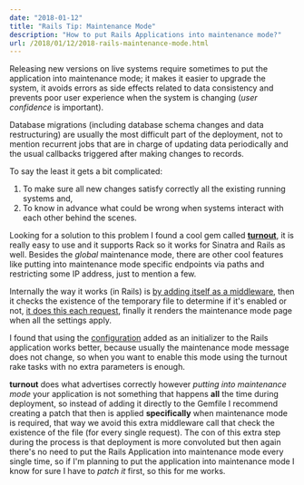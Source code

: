 ```yaml
---
date: "2018-01-12"
title: "Rails Tip: Maintenance Mode"
description: "How to put Rails Applications into maintenance mode?"
url: /2018/01/12/2018-rails-maintenance-mode.html
---
```


Releasing new versions on live systems require sometimes to put the application into maintenance mode; it makes it easier to upgrade the system, it avoids errors as side effects related to data consistency and prevents poor user experience when the system is changing (_user confidence_ is important).

Database migrations (including database schema changes and data restructuring) are usually the most difficult part of the deployment, not to mention recurrent jobs that are in charge of updating data periodically and the usual callbacks triggered after making changes to records.

To say the least it gets a bit complicated:

1. To make sure all new changes satisfy correctly all the existing running systems and,
1. To know in advance what could be wrong when systems interact with each other behind the scenes.

Looking for a solution to this problem I found a cool gem called [**turnout**](https://github.com/biola/turnout), it is really easy to use and it supports Rack so it works for Sinatra and Rails as well. Besides the _global_ maintenance mode, there are other cool features like putting into maintenance mode specific endpoints via paths and restricting some IP address, just to mention a few.

Internally the way it works (in Rails) is [by adding itself as a middleware](https://github.com/biola/turnout/blob/aa4af887d609c93e2b50fd224a94221ecc1c2745/lib/turnout/engine.rb#L10), then it checks the existence of the temporary file to determine if it's enabled or not, [it does this each request](https://github.com/biola/turnout/blob/aa4af887d609c93e2b50fd224a94221ecc1c2745/lib/rack/turnout.rb#L15-L27), finally it renders the maintenance mode page when all the settings apply.

I found that using the [configuration](https://github.com/biola/turnout/tree/aa4af887d609c93e2b50fd224a94221ecc1c2745#configuration) added as an initializer to the Rails application works better, because usually the maintenance mode message does not change, so when you want to enable this mode using the turnout rake tasks with no extra parameters is enough.

**turnout** does what advertises correctly however _putting into maintenance mode_ your application is not something that happens **all** the time during deployment, so instead of adding it directly to the Gemfile I recommend creating a patch that then is applied **specifically** when maintenance mode is required, that way we avoid this extra middleware call that check the existence of the file (for every single request). The con of this extra step during the process is that deployment is more convoluted but then again there's no need to put the Rails Application into maintenance mode every single time, so if I'm planning to put the application into maintenance mode I know for sure I have to _patch it_ first, so this for me works.
